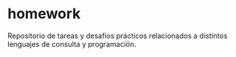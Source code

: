 # homework
Repositorio de tareas y desafíos prácticos relacionados a distintos lenguajes de consulta y programación.

